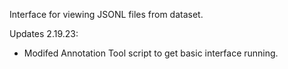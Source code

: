 Interface for viewing JSONL files from dataset.

Updates 2.19.23: 
- Modifed Annotation Tool script to get basic interface running.